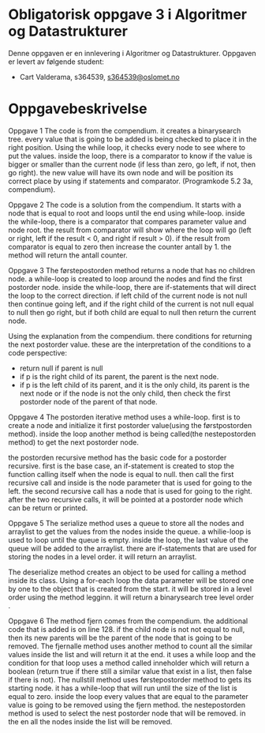 # Obligatorisk oppgave 3 i Algoritmer og Datastrukturer

Denne oppgaven er en innlevering i Algoritmer og Datastrukturer. 
Oppgaven er levert av følgende student:
* Cart Valderama, s364539, s364539@oslomet.no


# Oppgavebeskrivelse

Oppgave 1
The code is from the compendium. it creates a binarysearch tree. every value that is going to be added is being
checked to place it in the right position. Using the while loop, it checks every node to see where to put 
the values. inside the loop, there is a comparator to know if the value is bigger or smaller than the current
node (if less than zero, go left, if not, then go right). the new value will have its own node and will be position
its correct place by using if statements and comparator. (Programkode 5.2 3a, compendium).

Oppgave 2
The code is a solution from the compendium. It starts with a node that is equal to root and loops until the end using while-loop.
inside the while-loop, there is a comparator that compares parameter value and node root. the result from comparator will
show where the loop will go (left or right, left if the result < 0, and right if result > 0). if the result from comparator is
equal to zero then increase the counter antall by 1. the method will return the antall counter.

Oppgave 3
The førstepostorden method returns a node that has no children node. a while-loop is created to loop around the nodes and 
find the first postorder node. inside the while-loop, there are if-statements that will direct the loop to the correct direction.
if left child of the current node is not null then continue going left, and if the right child of the current is not null
equal to null then go right, but if both child are equal to null then return the current node.

Using the explanation from the compendium. there conditions for returning the next postorder value.
these are the interpretation of the conditions to a code perspective:
- return null if parent is null
- if p is the right child of its parent, the parent is the next node.
- if p is the left child of its parent, and it is the only child, its parent is the next node or if the 
node is not the only child, then check the first postorder node of the parent of that node.

Oppgave 4
The postorden iterative method uses a while-loop. first is to create a node and initialize it first
postorder value(using the førstpostorden method). inside the loop another method is being called(the nestepostorden method)
to get the next postorder node.

the postorden recursive method has the basic code for a postorder recursive. first is the base case, an if-statement is created to
stop the function calling itself when the node is equal to null. then call the first recursive call and inside is the node 
parameter that is used for going to the left. the second recursive call has a node that is used for going to the right.
after the two recursive calls, it will be pointed at a postorder node which can be return or printed.

Oppgave 5
The serialize method uses a queue to store all the nodes and arraylist to get the values from the nodes inside the queue.
a whilie-loop is used to loop until the queue is empty. inside the loop, the last value of the 
queue will be added to the arraylist. there are if-statements that are used for storing the nodes in a level order.
it will return an arraylist.

The deserialize method creates an object to be used for calling a method inside its class. Using a for-each loop the data
parameter will be stored one by one to the object that is created from the start. it will be stored in a level order using the method
legginn. it will return a binarysearch tree level order .

Oppgave 6
The method fjern comes from the compendium. the additional code that is added is on line 128. if the child node is not
not equal to null, then its new parents will be the parent of the node that is going to be removed.
The fjernalle method uses another method to count all the similar values inside the list and will return it
at the end. it uses a while loop and the condition for that loop uses a method called inneholder which
will return a boolean (return true if there still a similar value that exist in a list, then false if there is not).
The nullstill method uses førstepostorder method to gets its starting node. it has a while-loop that will 
run until the size of the list is equal to zero. inside the loop every values that are equal to the parameter
value is going to be removed using the fjern method. the nestepostorden method is used to select the nest postorder node that
will be removed. in the en all the nodes inside the list will be removed.